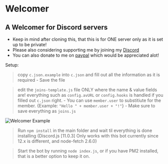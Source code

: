 # Welcomer

## A Welcomer for Discord servers

- Keep in mind after cloning this, that this is for ONE server only as it is set up to be private!
- Please also considering supporting me by joining my [Discord](https://discord.gg/invite/jjgjV62)
- You can also donate to me on [paypal](https://paypal.me/Xyni) which would be appreciated alot!



Setup:
> copy `c.json.example` into `c.json` and fill out all the information as it is required
      - Save the file

> edit the `joins-template.js` file ONLY where the name & value fields are! everything such as `config.avURL` or `config.hooks` is handled if you filled out `c.json` right.
      - You can use `member.user` to substitiute for the member. {Example: `"Hello " + member.user + "!"`}
      - Make sure to save everything as `joins.js`


   ![Welcomer Example](https://cdn.discordapp.com/attachments/695102474586947664/695753102036303982/unknown.png)



> Run `npm install` in the main folder and wait til everything is done installing (Discord.js [11.0.3] Only works with this bot currently since 12.x is different, and node-fetch 2.6.0)

> Start the bot by running `node index.js`, or if you have PM2 installed, that is a better option to keep it on.
